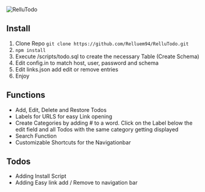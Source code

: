 ![RelluTodo](https://img.relluem94.de/logos/rellutodo.png)

## Install
1. Clone Repo ```git clone https://github.com/Relluem94/RelluTodo.git``` 
1. ```npm install```
1. Execute /scripts/todo.sql to create the necessary Table (Create Schema)
1. Edit config.in to match host, user, password and schema
1. Edit links.json add edit or remove entries
1. Enjoy

## Functions
* Add, Edit, Delete and Restore Todos
* Labels for URLS for easy Link opening
* Create Categories by adding # to a word. Click on the Label below the edit field and all Todos with the same category getting displayed
* Search Function
* Customizable Shortcuts for the Navigationbar

## Todos
* Adding Install Script
* Adding Easy link add / Remove to navigation bar
